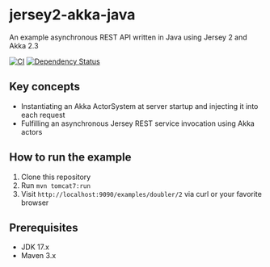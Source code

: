 jersey2-akka-java
=================

An example asynchronous REST API written in Java using Jersey 2 and Akka 2.3

[![CI](https://github.com/pofallon/jersey2-akka-java/workflows/CI/badge.svg)](https://github.com/pofallon/jersey2-akka-java/actions/workflows/ci.yml)
[![Dependency Status](https://www.versioneye.com/user/projects/54bacfb5879d51106e000153/badge.svg?style=flat)](https://www.versioneye.com/user/projects/54bacfb5879d51106e000153)

Key concepts
------------
* Instantiating an Akka ActorSystem at server startup and injecting it into each request
* Fulfilling an asynchronous Jersey REST service invocation using Akka actors

How to run the example
----------------------
1. Clone this repository
2. Run `mvn tomcat7:run`
3. Visit `http://localhost:9090/examples/doubler/2` via curl or your favorite browser

Prerequisites
-------------
* JDK 17.x
* Maven 3.x
